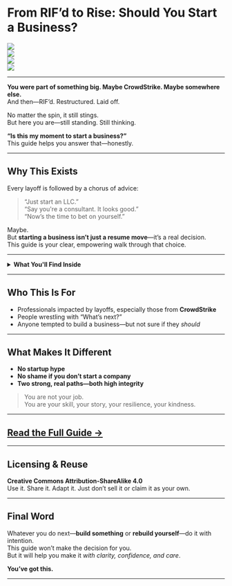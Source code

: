 # From RIF’d to Rise: Should You Start a Business?

[![](https://img.shields.io/badge/Status-Active-blue.svg)](https://github.com/)  
[![](https://img.shields.io/badge/License-CC--BY--SA-lightgrey.svg)](https://creativecommons.org/licenses/by-sa/4.0/)  
[![](https://img.shields.io/badge/Guide%20Type-Self%20Discovery-yellow.svg)](https://github.com/)  
[![](https://img.shields.io/badge/Built%20for-RIF’d%20Professionals-orange.svg)](https://github.com/)

---

**You were part of something big. Maybe CrowdStrike. Maybe somewhere else.**  
And then—RIF’d. Restructured. Laid off.  

No matter the spin, it still stings.  
But here you are—still standing. Still thinking.  

**“Is this my moment to start a business?”**  
This guide helps you answer that—honestly.

---

## Why This Exists

Every layoff is followed by a chorus of advice:  
> “Just start an LLC.”  
> “Say you're a consultant. It looks good.”  
> “Now’s the time to bet on yourself.”

Maybe.  
But **starting a business isn’t just a resume move**—it’s a real decision.  
This guide is your clear, empowering walk through that choice.

---

<details>
<summary><strong>What You'll Find Inside</strong></summary>

### 1. **Welcome + Setup**  
A quick grounding check. Let’s shake off the pressure and start with clarity.

### 2. **The Founder’s Self-Interview**  
A series of gut-level questions:
- Why *really* do you want this?
- Can you go 6 months unpaid?
- Are you chasing a dream—or escaping a feeling?

### 3. **Decision Path**  
Two possible tracks:
- **Build the Business**  
  > A no-fluff, 10-day jumpstart plan to test your idea fast.
- **Reinvent Without the Risk**  
  > A path to reposition yourself, not fake entrepreneurship.

### 4. **Next Steps + Encouragement**  
Practical. Grounded. Human.  
You’ll walk away with a clear action plan.

</details>

---

## Who This Is For

- Professionals impacted by layoffs, especially those from **CrowdStrike**  
- People wrestling with “What’s next?”  
- Anyone tempted to build a business—but not sure if they *should*

---

## What Makes It Different

- **No startup hype**  
- **No shame if you don’t start a company**  
- **Two strong, real paths—both high integrity**

> You are not your job.  
> You are your skill, your story, your resilience, your kindness.

---

## [Read the Full Guide →](https://github.com/your-repo-url)

---

## Licensing & Reuse

**Creative Commons Attribution-ShareAlike 4.0**  
Use it. Share it. Adapt it. Just don’t sell it or claim it as your own.

---

## Final Word

Whatever you do next—**build something** or **rebuild yourself**—do it with intention.  
This guide won’t make the decision for you.  
But it will help you make it *with clarity, confidence, and care*.

**You’ve got this.**

---

